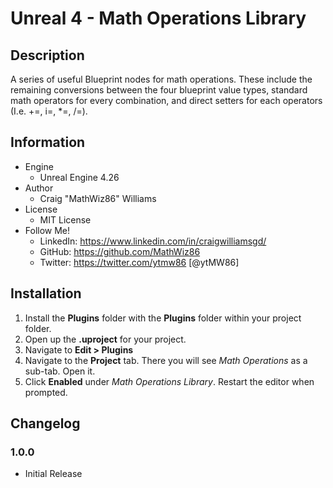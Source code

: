 # Unreal 4 - Math Operations Library
## Description
A series of useful Blueprint nodes for math operations. These include the remaining conversions between the four blueprint value types, standard math operators for every combination, and direct setters for each operators (I.e. +=, i=, *=, /=).
## Information
- Engine
	 - Unreal Engine 4.26
- Author
	 - Craig "MathWiz86" Williams
- License
	 - MIT License
- Follow Me!
	 - LinkedIn: https://www.linkedin.com/in/craigwilliamsgd/
	 - GitHub: https://github.com/MathWiz86
	 - Twitter: https://twitter.com/ytmw86 [@ytMW86]

## Installation
1. Install the **Plugins** folder with the **Plugins** folder within your project folder.
2. Open up the **.uproject** for your project.
3. Navigate to **Edit > Plugins**
4. Navigate to the **Project** tab. There you will see *Math Operations* as a sub-tab. Open it.
5. Click **Enabled** under *Math Operations Library*. Restart the editor when prompted.

## Changelog
### 1.0.0
- Initial Release
